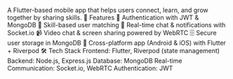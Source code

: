 A Flutter-based mobile app that helps users connect, learn, and grow together by sharing skills.
🚀 Features
🔑 Authentication with JWT & MongoDB
👥 Skill-based user matching
💬 Real-time chat & notifications with Socket.io
📹 Video chat & screen sharing powered by WebRTC
🗄 Secure user storage in MongoDB
🎨 Cross-platform app (Android & iOS) with Flutter + Riverpod
🛠 Tech Stack
Frontend: Flutter, Riverpod (state management)
Backend: Node.js, Express.js
Database: MongoDB
Real-time Communication: Socket.io, WebRTC
Authentication: JWT

